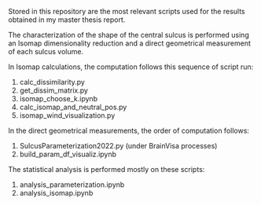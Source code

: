 Stored in this repository are the most relevant scripts used for the results obtained in my master thesis report.

The characterization of the shape of the central sulcus is performed using an Isomap dimensionality reduction and a direct geometrical measurement of each sulcus volume.

In Isomap calculations, the computation follows this sequence of script run:
1. calc_dissimilarity.py
2. get_dissim_matrix.py
3. isomap_choose_k.ipynb
4. calc_isomap_and_neutral_pos.py
5. isomap_wind_visualization.py


In the direct geometrical measurements, the order of computation follows:
1. SulcusParameterization2022.py (under BrainVisa processes)
2. build_param_df_visualiz.ipynb


The statistical analysis is performed mostly on these scripts:
1. analysis_parameterization.ipynb
2. analysis_isomap.ipynb
